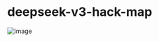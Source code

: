 # deepseek-v3-hack-map

![image](https://github.com/user-attachments/assets/f964f524-5f63-47da-8ad0-a2cc45091d39)


